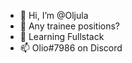 - 👋 Hi, I’m @Oljula
- 👀 Any trainee positions?
- 🌱 Learning Fullstack
- 📫 Olio#7986 on Discord 

<!---
Oljula/Oljula is a ✨ special ✨ repository because its `README.md` (this file) appears on your GitHub profile.
You can click the Preview link to take a look at your changes.
--->

